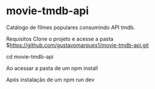 # movie-tmdb-api
Catálogo de filmes populares consumindo API tmdb.

Requisitos
Clone o projeto e acesse a pasta 
$https://github.com/gustavomarques1/movie-tmdb-api.git

cd movie-tmdb-api

Ao acessar a pasta de um npm install

Após instalação de um npm run dev


